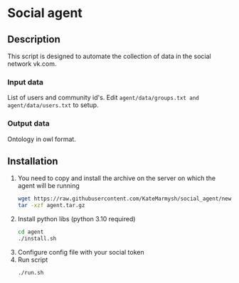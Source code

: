 # Social agent

## Description
This script is designed to automate the collection of data in the social network vk.com.

### Input data
List of users and community id's. Edit `agent/data/groups.txt and agent/data/users.txt` to setup.

### Output data
Ontology in owl format.

## Installation
1.  You need to copy and install the archive on the server on which the agent will be running
    ```sh
    wget https://raw.githubusercontent.com/KateMarmysh/social_agent/new_version_2024/social_agent_vk_onto.zip
    tar -xzf agent.tar.gz
    ```
2.  Install python libs (python 3.10 required)
    ```sh
    cd agent
    ./install.sh
    ```
3.  Configure config file with your social token
4.  Run script
    ```sh
    ./run.sh
    ```
